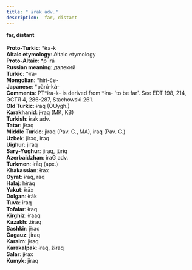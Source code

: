 ```yaml
---
title: " ɨrak adv."
description:  far, distant
---
```

<p data-pagefind-weight="0.5">
<strong> far, distant</strong><br><br>
<strong>Proto-Turkic</strong>:  *ɨra-k<br>
<strong>Altaic etymology</strong>:  Altaic etymology<br>
<strong> Proto-Altaic</strong>:  *p`ìrá<br>
<strong>Russian meaning</strong>:  далекий<br>
<strong>Turkic</strong>:  *ɨra-<br>
<strong>Mongolian</strong>:  *hiri-če-<br>
<strong>Japanese</strong>:  *pàrú-kà-<br>
<strong>Comments</strong>:  PT*ɨra-k- is derived from *ɨra- 'to be far'. See EDT 198, 214, ЭСТЯ 4, 286-287, Stachowski 261.<br>
<strong>Old Turkic</strong>:  ɨraq (OUygh.)<br>
<strong>Karakhanid</strong>:  jɨraq (MK, KB)<br>
<strong>Turkish</strong>:  ɨrak adv.<br>
<strong>Tatar</strong>:  jɨraq<br>
<strong>Middle Turkic</strong>:  jɨraq (Pav. C., MA), ɨraq (Pav. C.)<br>
<strong>Uzbek</strong>:  jirɔq, irɔq<br>
<strong>Uighur</strong>:  jiraq<br>
<strong>Sary-Yughur</strong>:  jiraq, jürɨq<br>
<strong>Azerbaidzhan</strong>:  iraG adv.<br>
<strong>Turkmen</strong>:  ɨrāq (арх.)<br>
<strong>Khakassian</strong>:  ɨrax<br>
<strong>Oyrat</strong>:  ɨraq, raq<br>
<strong>Halaj</strong>:  hɨrāq<br>
<strong>Yakut</strong>:  ɨrāx<br>
<strong>Dolgan</strong>:  ɨrāk<br>
<strong>Tuva</strong>:  ɨraq<br>
<strong>Tofalar</strong>:  ɨraq<br>
<strong>Kirghiz</strong>:  ɨraaq<br>
<strong>Kazakh</strong>:  žɨraq<br>
<strong>Bashkir</strong>:  jɨraq<br>
<strong>Gagauz</strong>:  jɨraq<br>
<strong>Karaim</strong>:  jɨraq<br>
<strong>Karakalpak</strong>:  ɨraq, žɨraq<br>
<strong>Salar</strong>:  jɨrax<br>
<strong>Kumyk</strong>:  jɨraq<br>

</p>
